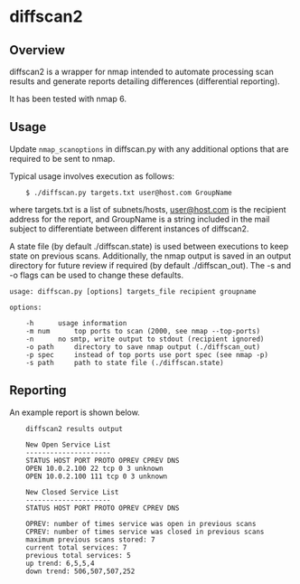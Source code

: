 # diffscan2

## Overview

diffscan2 is a wrapper for nmap intended to automate processing scan results
and generate reports detailing differences (differential reporting).

It has been tested with nmap 6.

## Usage

Update `nmap_scanoptions` in diffscan.py with any additional options that are
required to be sent to nmap.

Typical usage involves execution as follows:

```
	$ ./diffscan.py targets.txt user@host.com GroupName
```

where targets.txt is a list of subnets/hosts, user@host.com is the recipient
address for the report, and GroupName is a string included in the mail
subject to differentiate between different instances of diffscan2.

A state file (by default ./diffscan.state) is used between executions to
keep state on previous scans. Additionally, the nmap output is saved in an
output directory for future review if required (by default ./diffscan_out).
The -s and -o flags can be used to change these defaults.

```
usage: diffscan.py [options] targets_file recipient groupname

options:

	-h		usage information
	-m num		top ports to scan (2000, see nmap --top-ports)
	-n		no smtp, write output to stdout (recipient ignored)
	-o path		directory to save nmap output (./diffscan_out)
	-p spec		instead of top ports use port spec (see nmap -p)
	-s path		path to state file (./diffscan.state)

```

## Reporting

An example report is shown below.

```
	diffscan2 results output

	New Open Service List
	---------------------
	STATUS HOST PORT PROTO OPREV CPREV DNS
	OPEN 10.0.2.100 22 tcp 0 3 unknown
	OPEN 10.0.2.100 111 tcp 0 3 unknown

	New Closed Service List
	---------------------
	STATUS HOST PORT PROTO OPREV CPREV DNS

	OPREV: number of times service was open in previous scans
	CPREV: number of times service was closed in previous scans
	maximum previous scans stored: 7
	current total services: 7
	previous total services: 5
	up trend: 6,5,5,4
	down trend: 506,507,507,252
```

